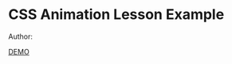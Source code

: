 <h1>CSS Animation Lesson Example</h1>
<p>Author: </p>
<p><a href="https://neyasbltb88.github.io/testpreloader/app" target="_blank">DEMO</a></p>
